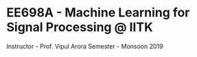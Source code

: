 # EE698A - Machine Learning for Signal Processing @ IITK

Instructor - Prof. Vipul Arora
Semester - Monsoon 2019
